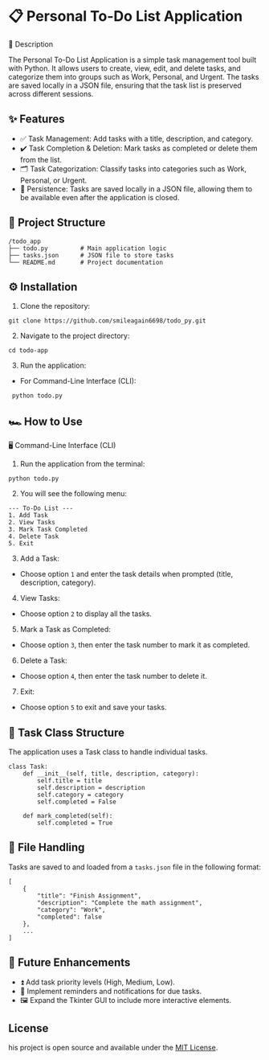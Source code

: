 
# 📋 Personal To-Do List Application

📝 Description

The Personal To-Do List Application is a simple task management tool built with Python. It allows users to create, view, edit, and delete tasks, and categorize them into groups such as Work, Personal, and Urgent. The tasks are saved locally in a JSON file, ensuring that the task list is preserved across different sessions.

## ✨ Features

- ✅ Task Management: Add tasks with a title, description, and category.
- ✔️ Task Completion & Deletion: Mark tasks as completed or delete them from the     list.
- 🗂️ Task Categorization: Classify tasks into categories such as Work, Personal, or Urgent.
- 💾 Persistence: Tasks are saved locally in a JSON file, allowing them to be available even after the application is closed.


## 📁 Project Structure
``` 
/todo_app
├── todo.py         # Main application logic
├── tasks.json      # JSON file to store tasks
└── README.md       # Project documentation
```
## ⚙️ Installation

1. Clone the repository:


```
git clone https://github.com/smileagain6698/todo_py.git
```
2. Navigate to the project directory:
```
cd todo-app
```
3. Run the application:
- For Command-Line Interface (CLI):
```
 python todo.py
```

## 🏎️ How to Use

🖥️ Command-Line Interface (CLI)
1. Run the application from the terminal:
```
python todo.py
```

2. You will see the following menu:
```
--- To-Do List ---
1. Add Task
2. View Tasks
3. Mark Task Completed
4. Delete Task
5. Exit 
```
3. Add a Task:

- Choose option ```1``` and enter the task details when prompted (title, description, category).
4. View Tasks:

- Choose option ```2``` to display all the tasks.
5. Mark a Task as Completed:

- Choose option ```3```, then enter the task number to mark it as completed.
6. Delete a Task:

- Choose option ```4```, then enter the task number to delete it.
7. Exit:
- Choose option ```5``` to exit and save your tasks.
## 🔨 Task Class Structure
The application uses a Task class to handle individual tasks.

``` 
class Task:
    def __init__(self, title, description, category):
        self.title = title
        self.description = description
        self.category = category
        self.completed = False

    def mark_completed(self):
        self.completed = True
```
## 💾 File Handling
Tasks are saved to and loaded from a ```tasks.json``` file in the following format:

```
[
    {
        "title": "Finish Assignment",
        "description": "Complete the math assignment",
        "category": "Work",
        "completed": false
    },
    ...
]
```
## 🌟 Future Enhancements
- ⏫ Add task priority levels (High, Medium, Low).
- 🔔 Implement reminders and notifications for due tasks.
- 🖼️ Expand the Tkinter GUI to include more interactive elements.

## License

his project is open source and available under the [MIT License](https://choosealicense.com/licenses/mit/).

